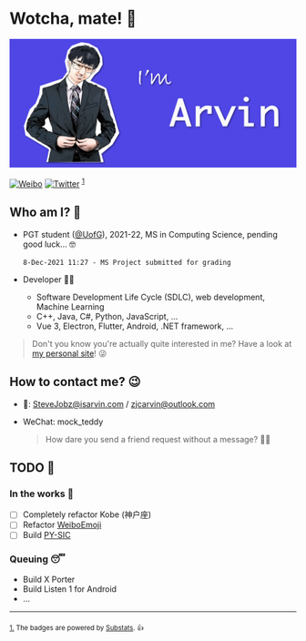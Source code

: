# Wotcha, mate! 👋

![banner.png](./banner.png)

[![Weibo](https://img.shields.io/badge/dynamic/json?logo=sina-weibo&label=Weibo&color=ff8200&suffix=+followers&query=%24.data.totalSubs&url=https%3A%2F%2Fapi.spencerwoo.com%2Fsubstats%2F%3Fsource%3Dweibo%26queryKey%3D3218812301&longCache=true)](https://weibo.com/u/3218812301)
[![Twitter](https://img.shields.io/badge/dynamic/json?logo=twitter&label=Twitter&labelColor=282c34&suffix=+followers&color=1da1f2&query=%24.data.totalSubs&url=https%3A%2F%2Fapi.spencerwoo.com%2Fsubstats%2F%3Fsource%3Dtwitter%26queryKey%3Darvinzjc&longCache=true)](https://twitter.com/arvinzjc)
<sup id="source1">[1](#footnote1)</sup>

## Who am I? 🤔

- PGT student ([@UofG](https://www.gla.ac.uk/)), 2021-22, MS in Computing Science, pending good luck... 🤓

  ```Text
  8-Dec-2021 11:27 - MS Project submitted for grading
  ```

- Developer 👨‍💻
  - Software Development Life Cycle (SDLC), web development, Machine Learning
  - C++, Java, C#, Python, JavaScript, ...
  - Vue 3, Electron, Flutter, Android, .NET framework, ...

> Don't you know you're actually quite interested in me? Have a look at [my personal site](https://isarvin.com/)! 😜

## How to contact me? 😉

- 📧: SteveJobz@isarvin.com / zjcarvin@outlook.com
- WeChat: mock_teddy

  > How dare you send a friend request without a message? 👮‍♂️

## TODO 📜

### In the works 🐌

- [ ] Completely refactor Kobe (神户座)
- [ ] Refactor [WeiboEmoji](https://github.com/ArvinZJC/WeiboEmoji)
- [ ] Build [PY-SIC](https://github.com/ArvinZJC/PY-SIC)

### Queuing 😴

- Build X Porter
- Build Listen 1 for Android
- ...

---

<sub id="footnote1">[1.](#source1) The badges are powered by [Substats](https://github.com/spencerwooo/Substats). 👍</sub>
